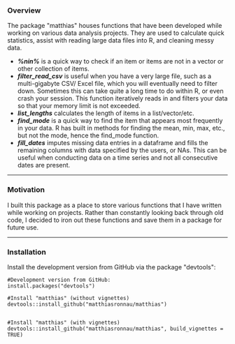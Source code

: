 ### Overview
The package "matthias" houses functions that have been developed while working on various data analysis projects. They are used to calculate quick statistics, assist with reading large data files into R, and cleaning messy data.

* **_%nin%_** is a quick way to check if an item or items are not in a vector or other collection of items.
* **_filter_read_csv_** is useful when you have a very large file, such as a multi-gigabyte CSV/ Excel file, which you will eventually need to filter down. Sometimes this can take quite a long time to do within R, or even crash your session. This function iteratively reads in and filters your data so that your memory limit is not exceeded.
* **_list_lengths_** calculates the length of items in a list/vector/etc.
* **_find_mode_** is a quick way to find the item that appears most frequently in your data. R has built in methods for finding the mean, min, max, etc., but not the mode, hence the find_mode function.
* **_fill_dates_** imputes missing data entries in a dataframe and fills the remaining columns with data specified by the users, or NAs. This can be useful when conducting data on a time series and not all consecutive dates are present.

___
### Motivation
I built this package as a place to store various functions that I have written while working on projects. Rather than constantly looking back through old code, I decided to iron out these functions and save them in a package for future use.
___
### Installation
Install the development version from GitHub via the package "devtools":
    
    #Development version from GitHub:
    install.packages("devtools") 

    #Install "matthias" (without vignettes)
    devtools::install_github("matthiasronnau/matthias")


    #Install "matthias" (with vignettes)
    devtools::install_github("matthiasronnau/matthias", build_vignettes = TRUE)
